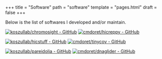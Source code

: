+++
title = "Software"
path = "software"
template = "pages.html"
draft = false
+++

Below is the list of softwares I developed and/or maintain.

[![koszullab/chromosight - GitHub](https://gh-card.dev/repos/koszullab/chromosight.svg)](https://github.com/koszullab/chromosight) [![cmdoret/hicreppy - GitHub](https://gh-card.dev/repos/cmdoret/hicreppy.svg)](https://github.com/cmdoret/hicreppy)

[![koszullab/hicstuff - GitHub](https://gh-card.dev/repos/koszullab/hicstuff.svg)](https://github.com/koszullab/hicstuff) [![cmdoret/tinycov - GitHub](https://gh-card.dev/repos/cmdoret/tinycov.svg)](https://github.com/cmdoret/tinycov)

[![koszullab/pareidolia - GitHub](https://gh-card.dev/repos/koszullab/pareidolia.svg)](https://github.com/koszullab/pareidolia) [![cmdoret/dnaglider - GitHub](https://gh-card.dev/repos/cmdoret/dnaglider.svg)](https://github.com/cmdoret/dnaglider)


